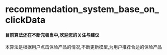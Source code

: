 # recommendation_system_base_on_clickData
#### 目前算法还在不断完善当中,欢迎您的关注与建议
本算法是根据用户点击保险产品的情况,不断更新模型,为用户推荐合适的保险产品
